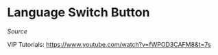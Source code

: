 # Language Switch Button

_Source_

VIP Tutorials: https://www.youtube.com/watch?v=fWPOD3CAFM8&t=7s
